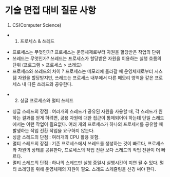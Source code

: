 # 기술 면접 대비 질문 사항
1. CS(Computer Science)
- 1. 프로세스 & 쓰레드
* 프로세스는 무엇인가? 프로세스는 운영체제로부터 자원을 할당받은 작업의 단위
* 쓰레드는 무엇인가? 쓰레드는 프로세스가 할당받은 자원을 이용하는 실행 흐름의 단위 (프로그램 > 프로세스 > 쓰레드)
* 프로세스와 쓰레드의 차이 ? 프로세스는 메모리에 올라갈 때 운영체제로부터 시스템 자원을 할당받지만,
                       쓰레드는 프로세스 내부에서 다른 메모리 영역을 같은 프로세스 내 다른 쓰레드와 공유한다.

- 2. 싱글 프로세스와 멀티 쓰레드
* 싱글 스레드의 장점 : 여러개의 스레드가 공유된 자원을 사용할 때, 각 스레드가 원하는 결과를 얻게 하려면, 공용 자원에 대한 접근이 통제되어야 하는데 단일 스레드에서는 이런 작업이 필요없다.
여러 개의 프로세스가 하나의 프로세서를 공유할 때 발생하는 작업 전환 작업을 요구하지 않는다.
* 싱글 스레드의 단점 : 여러개의 CPU 활용 못함.
* 멀티 스레드의 장점 : 기존 프로세스에서 쓰레드를 생성하는 것이 빠르다, 프로세스와 자원의 상태를 공유한다, 프로세스의 작업 전환 보다 스레드의 작업 전환이 더 빠르다.
* 멀티 스레드의 단점 : 하나의 스레드만 실행 중일시 실행시간이 지연 될 수 있다. 멀티 쓰레딩을 위해 운영체제의 지원이 필요.
스레드 스케쥴링을 신경 써야 한다.